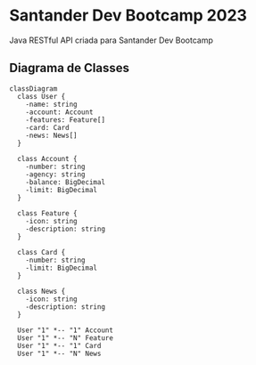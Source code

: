 # Santander Dev Bootcamp 2023
Java RESTful API criada para Santander Dev Bootcamp

## Diagrama de Classes 

```mermaid
classDiagram
  class User {
    -name: string
    -account: Account
    -features: Feature[]
    -card: Card
    -news: News[]
  }

  class Account {
    -number: string
    -agency: string
    -balance: BigDecimal
    -limit: BigDecimal
  }

  class Feature {
    -icon: string
    -description: string
  }

  class Card {
    -number: string
    -limit: BigDecimal
  }

  class News {
    -icon: string
    -description: string
  }

  User "1" *-- "1" Account
  User "1" *-- "N" Feature
  User "1" *-- "1" Card
  User "1" *-- "N" News
```
